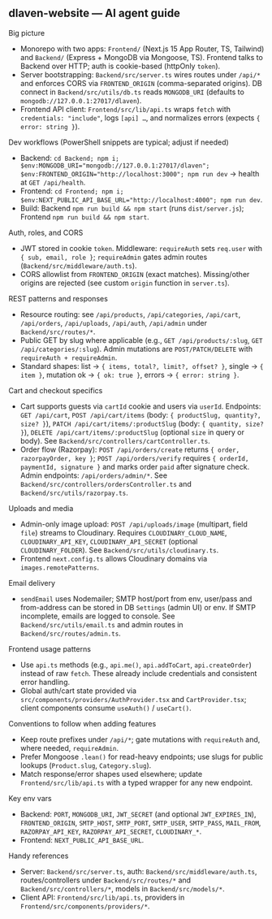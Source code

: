 ## dlaven-website — AI agent guide

Big picture

- Monorepo with two apps: `Frontend/` (Next.js 15 App Router, TS, Tailwind) and `Backend/` (Express + MongoDB via Mongoose, TS). Frontend talks to Backend over HTTP; auth is cookie-based (httpOnly `token`).
- Server bootstrapping: `Backend/src/server.ts` wires routes under `/api/*` and enforces CORS via `FRONTEND_ORIGIN` (comma-separated origins). DB connect in `Backend/src/utils/db.ts` reads `MONGODB_URI` (defaults to `mongodb://127.0.0.1:27017/dlaven`).
- Frontend API client: `Frontend/src/lib/api.ts` wraps `fetch` with `credentials: "include"`, logs `[api] …`, and normalizes errors (expects `{ error: string }`).

Dev workflows (PowerShell snippets are typical; adjust if needed)

- Backend: `cd Backend; npm i; $env:MONGODB_URI="mongodb://127.0.0.1:27017/dlaven"; $env:FRONTEND_ORIGIN="http://localhost:3000"; npm run dev` → health at `GET /api/health`.
- Frontend: `cd Frontend; npm i; $env:NEXT_PUBLIC_API_BASE_URL="http://localhost:4000"; npm run dev`.
- Build: Backend `npm run build && npm start` (runs `dist/server.js`); Frontend `npm run build && npm start`.

Auth, roles, and CORS

- JWT stored in cookie `token`. Middleware: `requireAuth` sets `req.user` with `{ sub, email, role }`; `requireAdmin` gates admin routes (`Backend/src/middleware/auth.ts`).
- CORS allowlist from `FRONTEND_ORIGIN` (exact matches). Missing/other origins are rejected (see custom `origin` function in `server.ts`).

REST patterns and responses

- Resource routing: see `/api/products`, `/api/categories`, `/api/cart`, `/api/orders`, `/api/uploads`, `/api/auth`, `/api/admin` under `Backend/src/routes/*`.
- Public GET by slug where applicable (e.g., `GET /api/products/:slug`, `GET /api/categories/:slug`). Admin mutations are `POST/PATCH/DELETE` with `requireAuth + requireAdmin`.
- Standard shapes: list → `{ items, total?, limit?, offset? }`, single → `{ item }`, mutation ok → `{ ok: true }`, errors → `{ error: string }`.

Cart and checkout specifics

- Cart supports guests via `cartId` cookie and users via `userId`. Endpoints: `GET /api/cart`, `POST /api/cart/items` (body: `{ productSlug, quantity?, size? }`), `PATCH /api/cart/items/:productSlug` (body: `{ quantity, size? }`), `DELETE /api/cart/items/:productSlug` (optional `size` in query or body). See `Backend/src/controllers/cartController.ts`.
- Order flow (Razorpay): `POST /api/orders/create` returns `{ order, razorpayOrder, key }`; `POST /api/orders/verify` requires `{ orderId, paymentId, signature }` and marks order `paid` after signature check. Admin endpoints: `/api/orders/admin/*`. See `Backend/src/controllers/ordersController.ts` and `Backend/src/utils/razorpay.ts`.

Uploads and media

- Admin-only image upload: `POST /api/uploads/image` (multipart, field `file`) streams to Cloudinary. Requires `CLOUDINARY_CLOUD_NAME`, `CLOUDINARY_API_KEY`, `CLOUDINARY_API_SECRET` (optional `CLOUDINARY_FOLDER`). See `Backend/src/utils/cloudinary.ts`.
- Frontend `next.config.ts` allows Cloudinary domains via `images.remotePatterns`.

Email delivery

- `sendEmail` uses Nodemailer; SMTP host/port from env, user/pass and from-address can be stored in DB `Settings` (admin UI) or env. If SMTP incomplete, emails are logged to console. See `Backend/src/utils/email.ts` and admin routes in `Backend/src/routes/admin.ts`.

Frontend usage patterns

- Use `api.ts` methods (e.g., `api.me()`, `api.addToCart`, `api.createOrder`) instead of raw `fetch`. These already include credentials and consistent error handling.
- Global auth/cart state provided via `src/components/providers/AuthProvider.tsx` and `CartProvider.tsx`; client components consume `useAuth()` / `useCart()`.

Conventions to follow when adding features

- Keep route prefixes under `/api/*`; gate mutations with `requireAuth` and, where needed, `requireAdmin`.
- Prefer Mongoose `.lean()` for read-heavy endpoints; use slugs for public lookups (`Product.slug`, `Category.slug`).
- Match response/error shapes used elsewhere; update `Frontend/src/lib/api.ts` with a typed wrapper for any new endpoint.

Key env vars

- Backend: `PORT`, `MONGODB_URI`, `JWT_SECRET` (and optional `JWT_EXPIRES_IN`), `FRONTEND_ORIGIN`, `SMTP_HOST`, `SMTP_PORT`, `SMTP_USER`, `SMTP_PASS`, `MAIL_FROM`, `RAZORPAY_API_KEY`, `RAZORPAY_API_SECRET`, `CLOUDINARY_*`.
- Frontend: `NEXT_PUBLIC_API_BASE_URL`.

Handy references

- Server: `Backend/src/server.ts`, auth: `Backend/src/middleware/auth.ts`, routes/controllers under `Backend/src/routes/*` and `Backend/src/controllers/*`, models in `Backend/src/models/*`.
- Client API: `Frontend/src/lib/api.ts`, providers in `Frontend/src/components/providers/*`.

